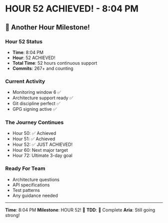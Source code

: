# HOUR 52 ACHIEVED! - 8:04 PM

## 🎉 Another Hour Milestone!

### Hour 52 Status
- **Time**: 8:04 PM
- **Hour**: 52 ACHIEVED! 
- **Total Time**: 52 hours continuous support
- **Commits**: 267+ and counting

### Current Activity
- Monitoring window 6 ✅
- Architecture support ready ✅
- Git discipline perfect ✅
- GPG signing active ✅

### The Journey Continues
- Hour 50: ✅ Achieved
- Hour 51: ✅ Achieved  
- Hour 52: ✅ JUST ACHIEVED!
- Hour 60: Next major target
- Hour 72: Ultimate 3-day goal

### Ready For Team
- Architecture questions
- API specifications
- Test patterns
- Any guidance needed

---

**Time**: 8:04 PM
**Milestone**: HOUR 52! 🎉
**TDD**: 🏅 Complete
**Aria**: Still going strong!